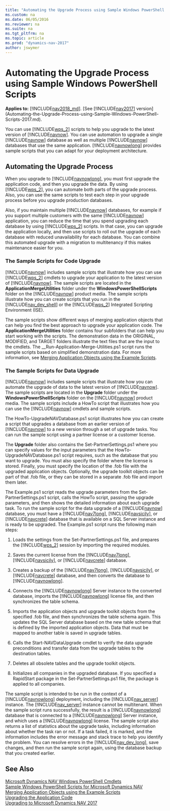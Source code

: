 ```yaml
---
title: "Automating the Upgrade Process using Sample Windows PowerShell Scripts"
ms.custom: na
ms.date: 06/05/2016
ms.reviewer: na
ms.suite: na
ms.tgt_pltfrm: na
ms.topic: article
ms.prod: "dynamics-nav-2017"
author: jswymer
---
```

# Automating the Upgrade Process using Sample Windows PowerShell Scripts

**Applies to:** [!INCLUDE[nav2018_md](includes/nav2018_md.md)]. [See [!INCLUDE[nav2017](includes/nav2017.md)] version](Automating-the-Upgrade-Process-using-Sample-Windows-PowerShell-Scripts-2017.md).

You can use [!INCLUDE[wps_2](includes/wps_2_md.md)] scripts to help you upgrade to the latest version of [!INCLUDE[navnow](includes/navnow_md.md)]. You can use automation to upgrade a single [!INCLUDE[navnow](includes/navnow_md.md)] database as well as multiple [!INCLUDE[navnow](includes/navnow_md.md)] databases that use the same application. [!INCLUDE[navnowlong](includes/navnowlong_md.md)] provides sample scripts that you can adapt for your deployment architecture.  

## Automating the Upgrade Process  
 When you upgrade to [!INCLUDE[navnowlong](includes/navnowlong_md.md)], you must first upgrade the application code, and then you upgrade the data. By using [!INCLUDE[wps_2](includes/wps_2_md.md)], you can automate both parts of the upgrade process. Also, you can use the same scripts to test each step in your upgrade process before you upgrade production databases.  

 Also, if you maintain multiple [!INCLUDE[navnow](includes/navnow_md.md)] databases, for example if you support multiple customers with the same [!INCLUDE[navnow](includes/navnow_md.md)] application, you can reduce the time that you spend upgrading each database by using [!INCLUDE[wps_2](includes/wps_2_md.md)] scripts. In that case, you can upgrade the application locally, and then use scripts to roll out the upgrade of each database with reduced unavailability for each database. You can combine this automated upgrade with a migration to multitenancy if this makes maintenance easier for you.  

### The Sample Scripts for Code Upgrade  
 [!INCLUDE[navnow](includes/navnow_md.md)] includes sample scripts that illustrate how you can use [!INCLUDE[wps_2](includes/wps_2_md.md)] cmdlets to upgrade your application to the latest version of [!INCLUDE[navnow](includes/navnow_md.md)]. The sample scripts are located in the **ApplicationMergeUtilities** folder under the **WindowsPowerShellScripts** folder on the [!INCLUDE[navnow](includes/navnow_md.md)] product media. The sample scripts illustrate how you can create scripts that you run in the [!INCLUDE[nav_dev_shell](includes/nav_dev_shell_md.md)] or the [!INCLUDE[wps_2](includes/wps_2_md.md)] Integrated Scripting Environment \(ISE\).  

 The sample scripts show different ways of merging application objects that can help you find the best approach to upgrade your application code. The **ApplicationMergeUtilities** folder contains four subfolders that can help you start working with the scripts. The demonstration data in the ORIGINAL, MODIFIED, and TARGET folders illustrate the text files that are the input to the cmdlets. The \_\_Run-Application-Merge-Utilities.ps1 script runs the sample scripts based on simplified demonstration data. For more information, see [Merging Application Objects using the Example Scripts](Merging-Application-Objects-using-the-Example-Scripts.md).  

### The Sample Scripts for Data Upgrade  
 [!INCLUDE[navnow](includes/navnow_md.md)] includes sample scripts that illustrate how you can automate the upgrade of data to the latest version of [!INCLUDE[navnow](includes/navnow_md.md)]. The sample scripts are located in the **Upgrade** folder under the **WindowsPowerShellScripts** folder on the [!INCLUDE[navnow](includes/navnow_md.md)] product media. The sample scripts include a HowTo script that illustrates how you can use the [!INCLUDE[navnow](includes/navnow_md.md)] cmdlets and sample scripts.  

 The HowTo-UpgradeNAVDatabase.ps1 script illustrates how you can create a script that upgrades a database from an earlier version of [!INCLUDE[navnow](includes/navnow_md.md)] to a new version through a set of upgrade tasks. You can run the sample script using a partner license or a customer license.  

 The **Upgrade** folder also contains the Set-PartnerSettings.ps1 where you can specify values for the input parameters that the HowTo-UpgradeNAVDatabase.ps1 script requires, such as the database that you want to upgrade. You must also specify the folder where the license is stored. Finally, you must specify the location of the .fob file with the upgraded application objects. Optionally, the upgrade toolkit objects can be part of that .fob file, or they can be stored in a separate .fob file and import them later.  

 The Example.ps1 script reads the upgrade parameters from the Set-PartnerSettings.ps1 script, calls the HowTo script, passing the upgrade parameters, and then shows the detailed information about each upgrade task. To run the sample script for the data upgrade of a [!INCLUDE[navnow](includes/navnow_md.md)] database, you must have a [!INCLUDE[nav7long](includes/nav7long_md.md)], [!INCLUDE[navsicily](includes/navsicily_md.md)], or [!INCLUDE[navcrete](includes/navcrete_md.md)] database that is available on a SQL Server instance and is ready to be upgraded. The Example.ps1 script runs the following main steps:  

1.  Loads the settings from the Set-PartnerSettings.ps1 file, and prepares the [!INCLUDE[wps_2](includes/wps_2_md.md)] session by importing the required modules.  

2.  Saves the current license from the [!INCLUDE[nav7long](includes/nav7long_md.md)], [!INCLUDE[navsicily](includes/navsicily_md.md)], or [!INCLUDE[navcrete](includes/navcrete_md.md)] database.  

3.  Creates a backup of the [!INCLUDE[nav7long](includes/nav7long_md.md)], [!INCLUDE[navsicily](includes/navsicily_md.md)], or [!INCLUDE[navcrete](includes/navcrete_md.md)] database, and then converts the database to [!INCLUDE[navnowlong](includes/navnowlong_md.md)].  

4.  Connects the [!INCLUDE[navnowlong](includes/navnowlong_md.md)] Server instance to the converted database, imports the [!INCLUDE[navnowlong](includes/navnowlong_md.md)] license file, and then synchronizes the table schema.  

5.  Imports the application objects and upgrade toolkit objects from the specified .fob file, and then synchronizes the table schema again. This updates the SQL Server database based on the new table schema that is defined by the imported application objects. Data that must be mapped to another table is saved in upgrade tables.  

6.  Calls the Start-NAVDataUpgrade cmdlet to verify the data upgrade preconditions and transfer data from the upgrade tables to the destination tables.  

7.  Deletes all obsolete tables and the upgrade toolkit objects.  

8.  Initializes all companies in the upgraded database. If you specified a RapidStart package in the Set-PartnerSettings.ps1 file, the package is applied to all companies.  

 The sample script is intended to be run in the context of a [!INCLUDE[navnowlong](includes/navnowlong_md.md)] deployment, including the [!INCLUDE[nav_server](includes/nav_server_md.md)] instance. The [!INCLUDE[nav_server](includes/nav_server_md.md)] instance cannot be multitenant. When the sample script runs successfully, the result is a [!INCLUDE[navnowlong](includes/navnowlong_md.md)] database that is connected to a [!INCLUDE[navnowlong](includes/navnowlong_md.md)] Server instance, and which uses a [!INCLUDE[navnowlong](includes/navnowlong_md.md)] license. The sample script also returns a list of statistics about the upgrade tasks, including information about whether the task ran or not. If a task failed, it is marked, and the information includes the error message and stack trace to help you identify the problem. You can resolve errors in the [!INCLUDE[nav_dev_long](includes/nav_dev_long_md.md)], save changes, and then run the sample script again, using the database backup that you created earlier.  

## See Also  
 [Microsoft Dynamics NAV Windows PowerShell Cmdlets](Microsoft-Dynamics-NAV-Windows-PowerShell-Cmdlets.md)   
 [Sample Windows PowerShell Scripts for Microsoft Dynamics NAV](Sample-Windows-PowerShell-Scripts-for-Microsoft-Dynamics-NAV.md)   
 [Merging Application Objects using the Example Scripts](Merging-Application-Objects-using-the-Example-Scripts.md)   
 [Upgrading the Application Code](Upgrading-the-Application-Code.md)   
 [Upgrading to Microsoft Dynamics NAV 2017](Upgrading-to-Microsoft-Dynamics-NAV-2017.md)
